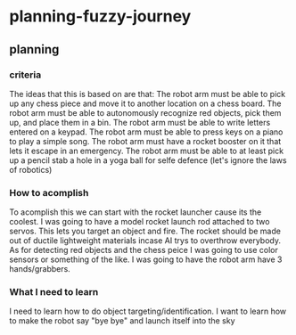 # planning-fuzzy-journey
## planning

### criteria
The ideas that this is based on are that:
The robot arm must be able to pick up any chess piece and move it to another location on a chess board.
The robot arm must be able to autonomously recognize red objects, pick them up, and place them in a bin.
The robot arm must be able to write letters entered on a keypad.
The robot arm must be able to press keys on a piano to play a simple song.
The robot arm must have a rocket booster on it that lets it escape in an emergency.
The robot arm must be able to at least pick up a pencil stab a hole in a yoga ball for selfe defence (let's ignore the laws of robotics)
### How to acomplish
To acomplish this we can start with the rocket launcher cause its the coolest. I was going to have a model rocket launch rod attached to two servos. This lets you 
target an object and fire. The rocket should be made out of ductile lightweight materials incase AI trys to overthrow everybody.
As for detecting red objects and the chess peice I was going to use color sensors or something of the like. I was going to have the robot arm have 
3 hands/grabbers. 

### What I need to learn
I need to learn how to do object targeting/identification. I want to learn how to make the robot say "bye bye" and launch itself into the sky

